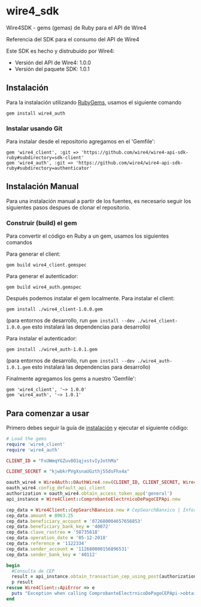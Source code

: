 # wire4_sdk

Wire4SDK - gems (gemas) de Ruby para el API de Wire4

Referencia del SDK para el consumo del API de Wire4

Este SDK es hecho y distrubuido por Wire4:

- Versión del API de Wire4: 1.0.0
- Versión del paquete SDK: 1.0.1

## Instalación

Para la instalación utilizando [RubyGems](https://rubygems.org/), usamos el siguiente comando
```shell
gem install wire4_auth
```

### Instalar usando Git

Para instalar desde el repositorio agregamos en el 'Gemfile':

    gem 'wire4_client', :git => 'https://github.com/wire4/wire4-api-sdk-ruby#subdirectory=sdk-client'
    gem 'wire4_auth', :git => 'https://github.com/wire4/wire4-api-sdk-ruby#subdirectory=authenticator'


## Instalación Manual

Para una instalación manual a partir de los fuentes, es necesario seguir los siguientes pasos despues de clonar el repositorio. 

### Construir (build) el gem

Para convertir el código en Ruby a un gem, usamos los siguientes comandos

Para generar el client:

```shell
gem build wire4_client.gemspec
```

Para generar el autenticador:

```shell
gem build wire4_auth.gemspec
```

Después podemos instalar el gem localmente. Para instalar el client:

```shell
gem install ./wire4_client-1.0.0.gem
```
(para entornos de desarrollo, run `gem install --dev ./wire4_client-1.0.0.gem` esto instalará las dependencias para desarrollo)

Para instalar el autenticador:

```shell
gem install ./wire4_auth-1.0.1.gem
```
(para entornos de desarrollo, run `gem install --dev ./wire4_auth-1.0.1.gem` esto instalará las dependencias para desarrollo)


Finalmente agregamos los gems a nuestro 'Gemfile':
    
    gem 'wire4_client', '~> 1.0.0'
    gem 'wire4_auth', '~> 1.0.1'

## Para comenzar a usar

Primero debes seguir la guía de [instalación](#installation) y ejecutar el siguiente código:
```ruby
# Load the gems
require 'wire4_client'
require 'wire4_auth'

CLIENT_ID = "FxUWmqYGZuv8O1qjxstvIyJothMa"

CLIENT_SECRET = "kjwbkrPVgXsnaUGzthj55dsFhx4a"

oauth_wire4 = Wire4Auth::OAuthWire4.new(CLIENT_ID, CLIENT_SECRET, Wire4Auth::EnvironmentEnum::SANDBOX)
oauth_wire4.config_default_api_client
authorization = oauth_wire4.obtain_access_token_app('general')
api_instance = Wire4Client::ComprobanteElectrnicoDePagoCEPApi.new

cep_data = Wire4Client::CepSearchBanxico.new # CepSearchBanxico | Información para buscar un CEP
cep_data.amount = 8963.25
cep_data.beneficiary_account = '072680004657656853'
cep_data.beneficiary_bank_key = '40072'
cep_data.clave_rastreo = '58735618'
cep_data.operation_date = '05-12-2018'
cep_data.reference = '1122334'
cep_data.sender_account = '112680000156896531'
cep_data.sender_bank_key = '40112'

begin
  #Consulta de CEP
  result = api_instance.obtain_transaction_cep_using_post(authorization, cep_data)
  p result
rescue Wire4Client::ApiError => e
  puts "Exception when calling ComprobanteElectrnicoDePagoCEPApi->obtain_transaction_cep_using_post: #{e}"
end
```


